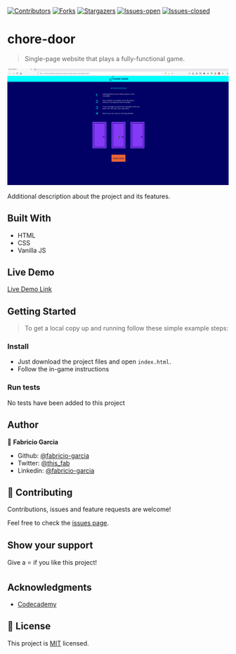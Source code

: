 <!-- PROJECT SHIELDS -->
<!--
*** "reference style" links are used for readability.
*** Reference links are enclosed in brackets [ ] instead of parentheses ( ).
*** See the bottom of this document for the declaration of the reference variables
*** for contributors-url, forks-url, etc. This is an optional, concise syntax you may use.
*** https://www.markdownguide.org/basic-syntax/#reference-style-links
-->

[![Contributors][contributors-shield]][contributors-url]
[![Forks][forks-shield]][forks-url]
[![Stargazers][stars-shield]][stars-url]
[![Issues-open][issues-open-shield]][issues-open-url]
[![Issues-closed][issues-closed-shield]][issues-closed-url]

# chore-door

> Single-page website that plays a fully-functional game. 

![](chore-door.gif)

Additional description about the project and its features.

## Built With

- HTML
- CSS
- Vanilla JS

## Live Demo

[Live Demo Link](https://chore-door-game.surge.sh)

## Getting Started

> To get a local copy up and running follow these simple example steps:

### Install

- Just download the project files and open `index.html`.
- Follow the in-game instructions

### Run tests

No tests have been added to this project

## Author

👤 **Fabricio Garcia**

- Github: [@fabricio-garcia](https://github.com/fabricio-garcia)
- Twitter: [@this_fab](https://twitter.com/this_fab)
- Linkedin: [@fabricio-garcia](https://linkedin.com/fabricio-garcia)

## 🤝 Contributing

Contributions, issues and feature requests are welcome!

Feel free to check the [issues page](issues/).

## Show your support

Give a ⭐️ if you like this project!

## Acknowledgments

- [Codecademy](https://www.codecademy.com/)

## 📝 License

This project is [MIT](https://opensource.org/licenses/MIT) licensed.

<!-- MARKDOWN LINKS & IMAGES -->
<!-- https://www.markdownguide.org/basic-syntax/#reference-style-links -->

[contributors-shield]: https://img.shields.io/github/contributors/fabricio-garcia/chore-door?style=plastic
[contributors-url]: https://github.com/fabricio-garcia/chore-door/graphs/contributors
[forks-shield]: https://img.shields.io/github/forks/fabricio-garcia/chore-door?style=plastic
[forks-url]: https://github.com/fabricio-garcia/chore-door/network/members
[stars-shield]: https://img.shields.io/github/stars/fabricio-garcia/chore-door?style=plastic
[stars-url]: https://github.com/fabricio-garcia/chore-door/stargazers
[issues-open-shield]: https://img.shields.io/github/issues/fabricio-garcia/chore-door?style=plastic
[issues-closed-url]: https://github.com/fabricio-garcia/chore-door/issues
[issues-closed-shield]: https://img.shields.io/github/issues-closed/fabricio-garcia/chore-door?style=plastic
[issues-open-url]: https://github.com/fabricio-garcia/chore-door/issues
